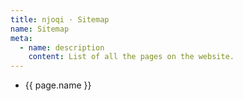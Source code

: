 ```yaml
---
title: njoqi · Sitemap
name: Sitemap
meta:
  - name: description
    content: List of all the pages on the website.
---
```


<article-header v-bind="frontmatter" />

<ul>
  <li v-for="page in pages" :key="page.url">
    <router-link :to="page.url">
      {{ page.name }}
    </router-link>
  </li>
</ul>

<script setup>
  import { ref } from 'vue';
  import ArticleHeader from '../components/article-header.vue';

  const pages = ref([
    {
      url: "/",
      name: "Projects"
    }, {
      url: "/projects/photographie",
      name: "Projects / Photographie"
    }, {
      url: "/projects/photographie/humans",
      name: "Projects / Photographie / Humans"
    }, {
      url: "/projects/photographie/animals",
      name: "Projects / Photographie / Animals"
    }, {
      url: "/projects/photographie/geometries",
      name: "Projects / Photographie / Géométries"
    }, {
      url: "/projects/photographie/presences",
      name: "Projects / Photographie / Présences"
    }, {
      url: "/projects/photographie/intervalles",
      name: "Projects / Photographie / Intervalles"
    }, {
      url: "/illustration",
      name: "Projects / Illustration"
    }, {
      url: "/carre-rose-films",
      name: "Projects / Carré Rose Films"
    }, {
      url: "/scorenco",
      name: "Projects / Score n'co"
    }, {
      url: "/earth-noise",
      name: "Projects / Earth/Noise"
    }, {
      url: "/codex",
      name: "Codex"
    }, {
      url: "/codex/design",
      name: "Codex / Design"
    }, {
      url: "/codex/sustainability",
      name: "Codex / Sustainablility"
    }, {
      url: "/codex/webcomics",
      name: "Codex / Webcomics"
    }, {
      url: "/codex/tea",
      name: "Codex / Tea"
    }, {
      url: "/about",
      name: "About"
    }, {
      url: "/sitemap",
      name: "Sitemap"
    }
  ]);
</script>